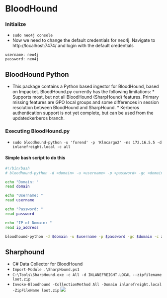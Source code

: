 # BloodHound

### Initialize 
- `sudo neo4j console`
- Now we need to change the default credentials for neo4j. Navigate to http://localhost:7474/ and login with the default credentials
```
username: neo4j
password: neo4j
```

## BloodHound Python
- This package contains a Python based ingestor for BloodHound, based on Impacket. BloodHound.py currently has the following limitations: * Supports most, but not all BloodHound (SharpHound) features. Primary missing features are GPO local groups and some differences in session resolution between BloodHound and SharpHound. * Kerberos authentication support is not yet complete, but can be used from the updatedkerberos branch.

### Executing BloodHound.py 
- `sudo bloodhound-python -u 'forend' -p 'Klmcargo2' -ns 172.16.5.5 -d inlanefreight.local -c all`

#### Simple bash script to do this

```bash
#!/bin/bash
# bloodhound-python -d <domain> -u <username> -p <password> -gc <domain> -c all -ns <ip of domain> 

echo "Domain: "
read domain 

echo "Username: "
read username

echo "Password: "
read password

echo "IP of Domain: " 
read ip_address

bloodhound-python -d $domain -u $username -p $password -gc $domain -c all -ns $ip_address
```

## Sharphound
- C# Data Collector for BloodHound
- `Import-Module .\SharpHound.ps1`
- `C:\Tools\SharpHound.exe -c All -d INLANEFREIGHT.LOCAL --zipfilename loot.zip`
- `Invoke-Bloodhound -CollectionMethod All -Domain inlanefreight.local -ZipFileName loot.zip`
![](https://bloodhound.readthedocs.io/en/latest/_images/SharpHoundCheatSheet.png)